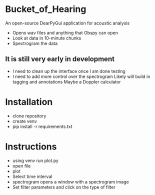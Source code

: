 # Bucket_of_Hearing
An open-source DearPyGui application for acoustic analysis
* Opens wav files and anything that Obspy can open
* Look at data in 10-minute chunks
* Spectrogram the data
## It is still very early in development
* I need to clean up the interface once I am done testing
* I need to add more control over the spectrogram
   Likely will build in tagging and annotations
   Maybe a Doppler calculator
# Installation
* clone repository
* create venv
* pip install -r requirements.txt
# Instructions
* using venv run plot.py
* open file
* plot
* Select time interval
* spectrogram opens a window with a spectrogram image
* Set filter parameters and click on the type of filter
